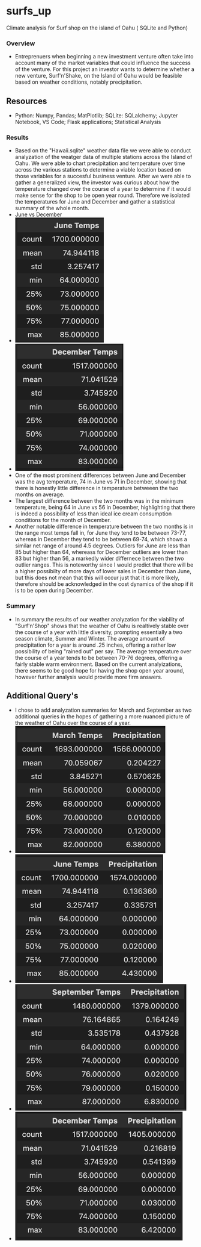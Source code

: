 # surfs_up
Climate analysis for Surf shop on the island of Oahu ( SQLite and Python) 

### Overview
  - Entreprenuers when beginning a new investment venture often take into account many of the market variables that could influence the success of the venture. For this project an investor wants to determine whether a new venture, Surf'n'Shake, on the Island of Oahu would be feasible based on weather conditions, notably precipitation. 

## Resources
  - Python: Numpy, Pandas; MatPlotlib; SQLite: SQLalchemy; Jupyter Notebook, VS Code; Flask applications; Statistical Analysis
### Results
  - Based on the "Hawaii.sqlite" weather data file we were able to conduct analyzation of the weatger data of multiple stations across the Island of Oahu. We were able to chart precipitation and temperature over time across the various stations to determine a viable location based on those variables for a succesful business venture. After we were able to gather a generalized view, the investor was curious about how the temperature changed over the course of a year to determine if it would make sense for the shop to be open year round. Therefore we isolated the temperatures for June and December and gather a statistical summary of the whole month.
  - June vs December
  - ![June Temp Summary](https://github.com/MichaelG-B/surfs_up/blob/dd51bff569e8533c8c530caa5ef9ef2aa05c7837/June%20Temp%20Summary.png)
  - ![December Temp Summary](https://github.com/MichaelG-B/surfs_up/blob/dd51bff569e8533c8c530caa5ef9ef2aa05c7837/December%20Temp%20Summary.png)
  - One of the most prominent differences between June and December was the avg temperature, 74 in June vs 71 in December, showing that there is honestly little difference in temperature betweeen the two months on average.
  - The largest difference between the two months was in the minimum temperature, being 64 in June vs 56 in December, highlighting that there is indeed a possibility of less than ideal ice cream consumption conditions for the month of December.
  - Another notable difference in temperature between the two months is in the range most temps fall in, for June they tend to be between 73-77, whereas in December they tend to be between 69-74, which shows a similar net range of around 4.5 degrees. Outliers for June are less than 85 but higher than 64, whereass for December outliers are lower than 83 but higher than 56, a markedly wider differnece between the two outlier ranges. This is noteworthy since I would predict that there will be a higher possibilty of more days of lower sales in December than June, but this does not mean that this will occur just that it is more likely, therefore should be acknowledged in the cost dynamics of the shop if it is to be open during December.
### Summary
  - In summary the results of our weather analyzation for the viability of "Surf'n'Shop" shows that the weather of Oahu is realtively stable over the course of a year with little diversity, prompting essentially a two season climate, Summer and Winter. The average amount of precipitation for a year is around .25 inches, offering a rather low possibility of being "rained out" per say. The average temperature over the course of a year tends to be between 70-76 degrees, offering a fairly stable warm environment. Based on the current analyizations, there seems to be good hope for having the shop open year around, however further analysis would provide more firm answers.
## Additional Query's
  - I chose to add analyzation summaries for March and September as two additional queries in the hopes of gathering a more nuanced picture of the weather of Oahu over the course of a year.
  - ![March Temp/Precip Summary](https://github.com/MichaelG-B/surfs_up/blob/dd51bff569e8533c8c530caa5ef9ef2aa05c7837/March%20Temp:Precip%20Summary.png)
  - ![June Temp/Precip Summary](https://github.com/MichaelG-B/surfs_up/blob/dd51bff569e8533c8c530caa5ef9ef2aa05c7837/June%20Temp:Precip%20Summary.png)
  - ![September Temp/Precip Summary](https://github.com/MichaelG-B/surfs_up/blob/0b9d0fbb6e812f4518039a76a4125ad0129780e0/September%20Temp:Precip%20Summary.png)
  - ![December Temp/Precip Summary](https://github.com/MichaelG-B/surfs_up/blob/dd51bff569e8533c8c530caa5ef9ef2aa05c7837/December%20Temp:Precip%20Summary.png)
